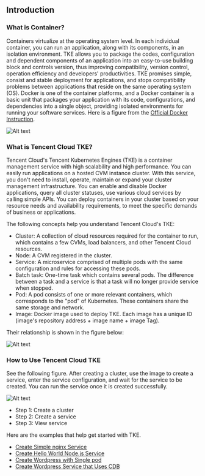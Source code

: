 ## Introduction

### What is Container?
Containers virtualize at the operating system level.  In each individual container, you can run an application, along with its components, in an isolation environment. TKE allows you to package the codes, configuration and dependent components of an application into an easy-to-use building block and controls version, thus improving compatibility, version control, operation efficiency and developers' productivities. TKE promises simple, consist and stable deployment for applications, and stops compatibility problems between applications that reside on the same operating system (OS).
Docker is one of the container platforms, and a Docker container is a basic unit that packages your application with its code, configurations, and dependencies into a single object,  providing isolated environments for running your software services. Here is a figure from the [Official Docker Instruction](https://www.docker.com/what-docker).

![Alt text](https://mc.qcloudimg.com/static/img/3bdd67129c8cee8965898f267d7b881f/Image+057.png)

### What is Tencent Cloud TKE?
Tencent Cloud's Tencent Kubernetes Engines (TKE) is a container management service with high scalability and high performance. You can easily run applications on a hosted CVM instance cluster. With this service, you don't need to install, operate, maintain or expand your cluster management infrastructure. You can enable and disable Docker applications, query all cluster statuses, use various cloud services by calling simple APIs. You can deploy containers in your cluster based on your resource needs and availability requirements, to meet the specific demands of business or applications.

The following concepts help you understand Tencent Cloud's TKE:

- Cluster: A collection of cloud resources required for the container to run, which contains a few CVMs, load balancers, and other Tencent Cloud resources.
- Node: A CVM registered in the cluster.
- Service: A microservice comprised of multiple pods with the same configuration and rules for accessing these pods.
- Batch task: One-time task which contains several pods. The difference between a task and a service is that a task will no longer provide service when stopped.
- Pod: A pod consists of one or more relevant containers, which corresponds to the "pod" of Kubernetes. These containers share the same storage and network.
- Image: Docker image used to deploy TKE. Each image has a unique ID (image's repository address + image name + image Tag).

Their relationship is shown in the figure below:

![Alt text](https://mc.qcloudimg.com/static/img/6ee1f51af42271069c9a46d46731370e/Image+053.png)


### How to Use Tencent Cloud TKE
See the following figure. After creating a cluster, use the image to create a service, enter the service configuration, and wait for the service to be created. You can run the service once it is created successfully.

![Alt text](https://mc.qcloudimg.com/static/img/cb0d84fd7c9547d492ab07f2992093d1/Image+054.png)

- Step 1: Create a cluster
- Step 2: Create a service
- Step 3: View service

Here are the examples that help get started with TKE.

- [Create Simple nginx Service](https://cloud.tencent.com/document/product/457/7851)
- [Create Hello World Node.js Service](https://cloud.tencent.com/document/product/457/7204)
- [Create Wordpress with Single pod](https://cloud.tencent.com/document/product/457/7205)
- [Create Wordpress Service that Uses CDB](https://cloud.tencent.com/document/product/457/7447)
